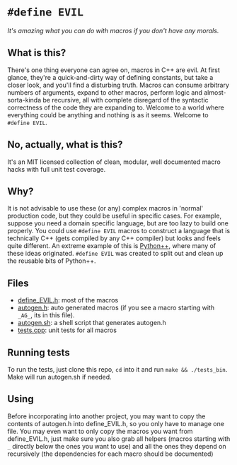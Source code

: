 # `#define EVIL`
*It's amazing what you can do with macros if you don't have any morals.*

## What is this?
There's one thing everyone can agree on, macros in C++ are evil. At first glance, they're a quick-and-dirty way of defining constants, but take a closer look, and you'll find a disturbing truth. Macros can consume arbitrary numbers of arguments, expand to other macros, perform logic and almost-sorta-kinda be recursive, all with complete disregard of the syntactic correctness of the code they are expanding to. Welcome to a world where everything could be anything and nothing is as it seems. Welcome to `#define EVIL`.

## No, actually, what is this?
It's an MIT licensed collection of clean, modular, well documented macro hacks with full unit test coverage.

## Why?
It is not advisable to use these (or any) complex macros in 'normal' production code, but they could be useful in specific cases. For example, suppose you need a domain specific language, but are too lazy to build one properly. You could use `#define EVIL` macros to construct a language that is technically C++ (gets compiled by any C++ compiler) but looks and feels quite different. An extreme example of this is [Python++](https://github.com/wmww/Python-plus-plus), where many of these ideas originated. `#define EVIL` was created to split out and clean up the reusable bits of Python++.

## Files
* [define_EVIL.h](define_EVIL.h): most of the macros
* [autogen.h](autogen.h): auto generated macros (if you see a macro starting with `_AG_`, its in this file).
* [autogen.sh](autogen.sh): a shell script that generates autogen.h
* [tests.cpp](tests.cpp): unit tests for all macros

## Running tests
To run the tests, just clone this repo, `cd` into it and run `make && ./tests_bin`. Make will run autogen.sh if needed.

## Using
Before incorporating into another project, you may want to copy the contents of autogen.h into define_EVIL.h, so you only have to manage one file. You may even want to only copy the macros you want from define\_EVIL.h, just make sure you also grab all helpers (macros starting with `_` directly below the ones you want to use) and all the ones they depend on recursively (the dependencies for each macro should be documented)
